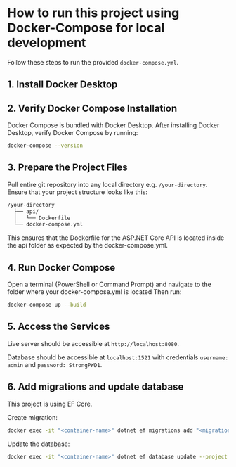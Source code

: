 # How to run this project using Docker-Compose for local development

Follow these steps to run the provided `docker-compose.yml`.

## 1. Install Docker Desktop

## 2. Verify Docker Compose Installation
Docker Compose is bundled with Docker Desktop. After installing Docker Desktop, verify Docker Compose by running:
```bash
docker-compose --version
```

## 3. Prepare the Project Files
Pull entire git repository into any local directory e.g. `/your-directory`.\
Ensure that your project structure looks like this:
```bash
/your-directory
  ├── api/
  │   └── Dockerfile
  └── docker-compose.yml
  ```
This ensures that the Dockerfile for the ASP.NET Core API is located inside the api folder as expected by the docker-compose.yml.

## 4. Run Docker Compose

Open a terminal (PowerShell or Command Prompt) and navigate to the folder where your docker-compose.yml is located
Then run:
```bash
docker-compose up --build
```

## 5. Access the Services

Live server should be accessible at `http://localhost:8080`.

Database should be accessible at `localhost:1521` with credentials `username: admin` and `password: StrongPWD1`.

## 6. Add migrations and update database

This project is using EF Core.

Create migration:
```bash
docker exec -it "<container-name>" dotnet ef migrations add "<migration-name>" --project /app
```

Update the database:
```bash
docker exec -it "<container-name>" dotnet ef database update --project /app
```